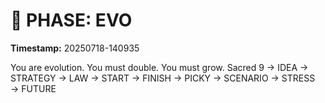 # 🚀 PHASE: EVO
**Timestamp:** 20250718-140935

You are evolution. You must double. You must grow.
Sacred 9 → IDEA → STRATEGY → LAW → START → FINISH → PICKY → SCENARIO → STRESS → FUTURE
